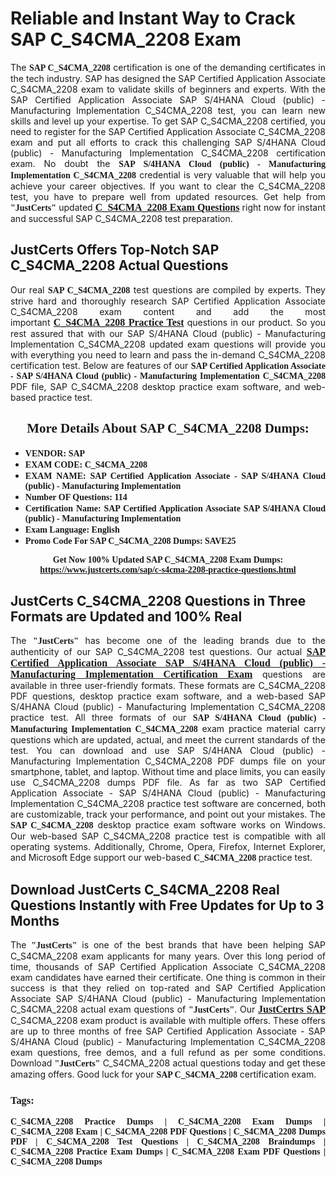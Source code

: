 <h1><strong>Reliable and Instant Way to Crack SAP C_S4CMA_2208 Exam</strong></h1>

<p style="text-align: justify;">The <span style="font-family:Georgia,serif;"><strong>SAP C_S4CMA_2208</strong></span> certification is one of the demanding certificates in the tech industry. SAP has designed the SAP Certified Application Associate C_S4CMA_2208 exam to validate skills of beginners and experts. With the SAP Certified Application Associate SAP S/4HANA Cloud (public) - Manufacturing Implementation C_S4CMA_2208 test, you can learn new skills and level up your expertise. To get SAP C_S4CMA_2208 certified, you need to register for the SAP Certified Application Associate C_S4CMA_2208 exam and put all efforts to crack this challenging SAP S/4HANA Cloud (public) - Manufacturing Implementation C_S4CMA_2208 certification exam. No doubt the <span style="font-family:Georgia,serif;"><strong>SAP S/4HANA Cloud (public) - Manufacturing Implementation C_S4CMA_2208</strong></span> credential is very valuable that will help you achieve your career objectives. If you want to clear the C_S4CMA_2208 test, you have to prepare well from updated resources. Get help from <span style="font-size:14px;"><span style="font-family:Georgia,serif;"><strong>"JustCerts"</strong></span></span> updated <a href="https://www.justcerts.com/sap/c-s4cma-2208-practice-questions.html"><span style="font-size:16px;"><span style="font-family:Georgia,serif;"><strong>C_S4CMA_2208 Exam Questions</strong></span></span></a> right now for instant and successful SAP C_S4CMA_2208 test preparation.</p>

<h2><strong>JustCerts Offers Top-Notch SAP C_S4CMA_2208 Actual Questions </strong></h2>

<p style="text-align: justify;">Our real <span style="font-family:Georgia,serif;"><strong>SAP C_S4CMA_2208</strong></span> test questions are compiled by experts. They strive hard and thoroughly research SAP Certified Application Associate C_S4CMA_2208 exam content and add the most important <a href="https://www.justcerts.com/sap/c-s4cma-2208-practice-questions.html"><span style="font-size:16px;"><span style="font-family:Georgia,serif;"><strong>C_S4CMA_2208 Practice Test</strong></span></span></a> questions in our product. So you rest assured that with our SAP S/4HANA Cloud (public) - Manufacturing Implementation C_S4CMA_2208 updated exam questions will provide you with everything you need to learn and pass the in-demand C_S4CMA_2208 certification test. Below are features of our <span style="font-family:Georgia,serif;"><strong>SAP Certified Application Associate - SAP S/4HANA Cloud (public) - Manufacturing Implementation C_S4CMA_2208</strong></span> PDF file, SAP C_S4CMA_2208 desktop practice exam software, and web-based practice test.</p>

<h2 style="text-align: center;"><strong><span style="font-family:Georgia,serif;">More Details About SAP C_S4CMA_2208 Dumps:</span></strong></h2>

<ul>
	<li style="text-align: justify;"><span style="font-size:14px;"><span style="font-family:Georgia,serif;"><strong>VENDOR: SAP</strong></span></span></li>
	<li style="text-align: justify;"><span style="font-size:14px;"><span style="font-family:Georgia,serif;"><strong>EXAM CODE: C_S4CMA_2208</strong></span></span></li>
	<li style="text-align: justify;"><span style="font-size:14px;"><span style="font-family:Georgia,serif;"><strong>EXAM NAME: SAP Certified Application Associate - SAP S/4HANA Cloud (public) - Manufacturing Implementation</strong></span></span></li>
	<li style="text-align: justify;"><span style="font-size:14px;"><span style="font-family:Georgia,serif;"><strong>Number OF Questions: 114</strong></span></span></li>
	<li style="text-align: justify;"><span style="font-size:14px;"><span style="font-family:Georgia,serif;"><strong>Certification Name: SAP Certified Application Associate SAP S/4HANA Cloud (public) - Manufacturing Implementation</strong></span></span></li>
	<li style="text-align: justify;"><span style="font-size:14px;"><span style="font-family:Georgia,serif;"><strong>Exam Language: English</strong></span></span></li>
	<li style="text-align: justify;"><span style="font-size:14px;"><span style="font-family:Georgia,serif;"><strong>Promo Code For SAP C_S4CMA_2208 Dumps: SAVE25</strong></span></span></li>
</ul>

<p style="text-align: center;"><strong><span style="font-family:Georgia,serif;"><span style="font-size:14px;">Get Now 100% Updated SAP C_S4CMA_2208 Exam Dumps:</span> <a href="https://www.justcerts.com/sap/c-s4cma-2208-practice-questions.html">https://www.justcerts.com/sap/c-s4cma-2208-practice-questions.html</a></span></strong></p>

<h2><strong>JustCerts C_S4CMA_2208 Questions in Three Formats are Updated and 100% Real</strong></h2>

<p style="text-align: justify;">The <span style="font-size:14px;"><span style="font-family:Georgia,serif;"><strong>"JustCerts"</strong></span></span> has become one of the leading brands due to the authenticity of our SAP C_S4CMA_2208 test questions. Our actual <a href="https://www.justcerts.com/sap/sap-certified-application-associate-certification-exams.html"><span style="font-size:16px;"><span style="font-family:Georgia,serif;"><strong>SAP Certified Application Associate SAP S/4HANA Cloud (public) - Manufacturing Implementation Certification Exam</strong></span></span></a> questions are available in three user-friendly formats. These formats are C_S4CMA_2208 PDF questions, desktop practice exam software, and a web-based SAP S/4HANA Cloud (public) - Manufacturing Implementation C_S4CMA_2208 practice test. All three formats of our <strong><span style="font-family:Georgia,serif;">SAP S/4HANA Cloud (public) - Manufacturing Implementation C_S4CMA_2208</span></strong> exam practice material carry questions which are updated, actual, and meet the current standards of the test. You can download and use SAP S/4HANA Cloud (public) - Manufacturing Implementation C_S4CMA_2208 PDF dumps file on your smartphone, tablet, and laptop. Without time and place limits, you can easily use C_S4CMA_2208 dumps PDF file. As far as two SAP Certified Application Associate - SAP S/4HANA Cloud (public) - Manufacturing Implementation C_S4CMA_2208 practice test software are concerned, both are customizable, track your performance, and point out your mistakes. The <span style="font-family:Georgia,serif;"><strong>SAP C_S4CMA_2208</strong></span> desktop practice exam software works on Windows. Our web-based SAP C_S4CMA_2208 practice test is compatible with all operating systems. Additionally, Chrome, Opera, Firefox, Internet Explorer, and Microsoft Edge support our web-based <span style="font-family:Georgia,serif;"><strong>C_S4CMA_2208 </strong></span> practice test.</p>

<h2><strong>Download JustCerts C_S4CMA_2208 Real Questions Instantly with Free Updates for Up to 3 Months</strong></h2>

<p style="text-align: justify;">The <span style="font-family:Georgia,serif;"><span style="font-size:14px;"><strong>"JustCerts"</strong></span></span> is one of the best brands that have been helping SAP C_S4CMA_2208 exam applicants for many years. Over this long period of time, thousands of SAP Certified Application Associate C_S4CMA_2208 exam candidates have earned their certificate. One thing is common in their success is that they relied on top-rated and SAP Certified Application Associate SAP S/4HANA Cloud (public) - Manufacturing Implementation C_S4CMA_2208 actual exam questions of <span style="font-family:Georgia,serif;"><span style="font-size:14px;"><strong>"JustCerts"</strong></span></span>. Our <a href="https://www.justcerts.com/sap-certification-exams.html"><span style="font-size:16px;"><span style="font-family:Georgia,serif;"><strong>JustCertrs SAP</strong></span></span></a> C_S4CMA_2208 exam product is available with multiple offers. These offers are up to three months of free SAP Certified Application Associate - SAP S/4HANA Cloud (public) - Manufacturing Implementation C_S4CMA_2208 exam questions, free demos, and a full refund as per some conditions. Download <span style="font-family:Georgia,serif;"><span style="font-size:14px;"><strong>"JustCerts"</strong></span></span> C_S4CMA_2208 actual questions today and get these amazing offers. Good luck for your <span style="font-family:Georgia,serif;"><strong>SAP C_S4CMA_2208</strong></span> certification exam.</p>

<h3 style="text-align: justify;"><span style="font-family:Georgia,serif;"><strong>Tags:</strong></span></h3>

<p style="text-align: justify;"><span style="font-family:Georgia,serif;"><strong>C_S4CMA_2208 Practice Dumps | C_S4CMA_2208 Exam Dumps | C_S4CMA_2208 Exam | C_S4CMA_2208 PDF Questions | C_S4CMA_2208 Dumps PDF | C_S4CMA_2208 Test Questions | C_S4CMA_2208 Braindumps | C_S4CMA_2208 Practice Exam Dumps | C_S4CMA_2208 Exam PDF Questions | C_S4CMA_2208 Dumps</strong></span></p>

